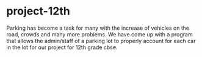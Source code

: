 # project-12th

Parking has become a task for many with the increase of vehicles on the road, crowds and many more problems. 
We have come up with a program that allows the admin/staff of a parking lot to properly account for each car in the lot for our project for 12th grade cbse.